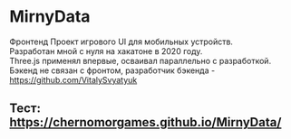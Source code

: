 # MirnyData
Фронтенд Проект игрового UI для мобильных устройств.<br/>
Разработан мной с нуля на хакатоне в 2020 году.<br/>
Three.js применял впервые, осваивал параллельно с разработкой.<br/>
Бэкенд не связан с фронтом, разработчик бэкенда - https://github.com/VitalySvyatyuk<br/>
## Тест: https://chernomorgames.github.io/MirnyData/
